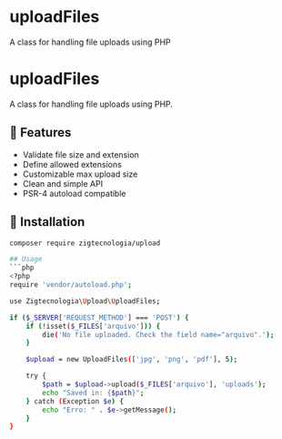 # uploadFiles
A class for handling file uploads using PHP

# uploadFiles
A class for handling file uploads using PHP.

## 🚀 Features
- Validate file size and extension  
- Define allowed extensions  
- Customizable max upload size  
- Clean and simple API  
- PSR-4 autoload compatible  

## 🧩 Installation
```bash
composer require zigtecnologia/upload

## Usage 
```php
<?php
require 'vendor/autoload.php';

use Zigtecnologia\Upload\UploadFiles;

if ($_SERVER['REQUEST_METHOD'] === 'POST') {
    if (!isset($_FILES['arquivo'])) {
        die('No file uploaded. Check the field name="arquivo".');
    }

    $upload = new UploadFiles(['jpg', 'png', 'pdf'], 5);

    try {
        $path = $upload->upload($_FILES['arquivo'], 'uploads');
        echo "Saved in: {$path}";
    } catch (Exception $e) {
        echo "Erro: " . $e->getMessage();
    }
}
```